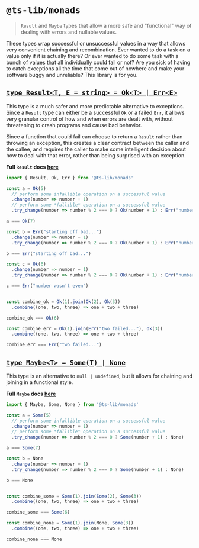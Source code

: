 # `@ts-lib/monads`

> `Result` and `Maybe` types that allow a more safe and "functional" way of dealing with errors and nullable values.

These types wrap successful or unsuccessful values in a way that allows very convenient chaining and recombination. Ever wanted to do a task on a value only if it is actually there? Or ever wanted to do some task with a bunch of values that all individually could fail or not? Are you sick of having to catch exceptions all the time that come out of nowhere and make your software buggy and unreliable? This library is for you.

## [`type Result<T, E = string> = Ok<T> | Err<E>`](./result.md)

This type is a much safer and more predictable alternative to exceptions. Since a `Result` type can either be a successful `Ok` or a failed `Err`, it allows very granular control of how and when errors are dealt with, without threatening to crash programs and cause bad behavior.

Since a function that could fail can choose to return a `Result` rather than throwing an exception, this creates a clear contract between the caller and the callee, and requires the caller to make some intelligent decision about how to deal with that error, rather than being surprised with an exception.

**Full `Result` docs [here](./result.md)**

```ts
import { Result, Ok, Err } from '@ts-lib/monads'

const a = Ok(5)
  // perform some infallible operation on a successful value
  .change(number => number + 1)
  // perform some *fallible* operation on a successful value
  .try_change(number => number % 2 === 0 ? Ok(number + 1) : Err("number wasn't even"))

a === Ok(7)

const b = Err("starting off bad...")
  .change(number => number + 1)
  .try_change(number => number % 2 === 0 ? Ok(number + 1) : Err("number wasn't even"))

b === Err("starting off bad...")

const c = Ok(6)
  .change(number => number + 1)
  .try_change(number => number % 2 === 0 ? Ok(number + 1) : Err("number wasn't even"))

c === Err("number wasn't even")


const combine_ok = Ok(1).join(Ok(2), Ok(3))
  .combine((one, two, three) => one + two + three)

combine_ok === Ok(6)

const combine_err = Ok(1).join(Err("two failed..."), Ok(3))
  .combine((one, two, three) => one + two + three)

combine_err === Err("two failed...")
```


## [`type Maybe<T> = Some(T) | None`](./maybe.md)

This type is an alternative to `null | undefined`, but it allows for chaining and joining in a functional style.

**Full `Maybe` docs [here](./maybe.md)**

```ts
import { Maybe, Some, None } from '@ts-lib/monads'

const a = Some(5)
  // perform some infallible operation on a successful value
  .change(number => number + 1)
  // perform some *fallible* operation on a successful value
  .try_change(number => number % 2 === 0 ? Some(number + 1) : None)

a === Some(7)

const b = None
  .change(number => number + 1)
  .try_change(number => number % 2 === 0 ? Some(number + 1) : None)

b === None


const combine_some = Some(1).join(Some(2), Some(3))
  .combine((one, two, three) => one + two + three)

combine_some === Some(6)

const combine_none = Some(1).join(None, Some(3))
  .combine((one, two, three) => one + two + three)

combine_none === None
```

